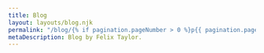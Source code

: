 ```yaml
---
title: Blog
layout: layouts/blog.njk
permalink: "/blog/{% if pagination.pageNumber > 0 %}p{{ pagination.pageNumber + 1 }}/{% endif %}index.html"
metaDescription: Blog by Felix Taylor.
---
```


